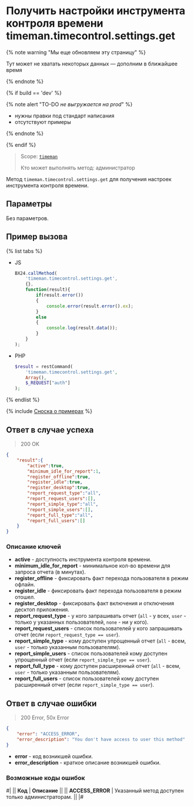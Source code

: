 # Получить настройки инструмента контроля времени timeman.timecontrol.settings.get

{% note warning "Мы еще обновляем эту страницу" %}

Тут может не хватать некоторых данных — дополним в ближайшее время

{% endnote %}

{% if build == 'dev' %}

{% note alert "TO-DO _не выгружается на prod_" %}

- нужны правки под стандарт написания
- отсутствуют примеры

{% endnote %}

{% endif %}

> Scope: [`timeman`](../../scopes/permissions.md)
>
> Кто может выполнять метод: администратор

Метод `timeman.timecontrol.settings.get` для получения настроек инструмента контроля времени.

## Параметры

Без параметров.

## Пример вызова

{% list tabs %}

- JS

    ```js
    BX24.callMethod(
        'timeman.timecontrol.settings.get',
        {},
        function(result){
            if(result.error())
            {
                console.error(result.error().ex);
            }
            else
            {
                console.log(result.data());
            }
        }
    );
    ```

- PHP

    ```php
    $result = restCommand(
        'timeman.timecontrol.settings.get',
        Array(),
        $_REQUEST["auth"]
    );    
    ```

{% endlist %}

{% include [Сноска о примерах](../../../_includes/examples.md) %}

## Ответ в случае успеха

> 200 OK
```json
{
    "result":{
        "active":true,
        "minimum_idle_for_report":1,
        "register_offline":true,
        "register_idle":true,
        "register_desktop":true,
        "report_request_type":"all",
        "report_request_users":[],
        "report_simple_type":"all",
        "report_simple_users":[],
        "report_full_type":"all",
        "report_full_users":[]
    }
}
```

### Описание ключей

- **active** - доступность инструмента контроля времени.
- **minimum_idle_for_report** - минимальное кол-во времени для запроса отчета (в минутах).
- **register_offline** - фиксировать факт перехода пользователя в режим офлайн.
- **register_idle** - фиксировать факт перехода пользователя в режим отошел.
- **register_desktop** - фиксировать факт включения и отключения десктоп приложения.
- **report_request_type** - у кого запрашивать отчет (`all` - у всех, `user` - только у указанных пользователей, `none` - ни у кого).
- **report_request_users** - список пользователей у кого запрашивать отчет (если `report_request_type == user`).
- **report_simple_type** - кому доступен упрощенный отчет (`all` - всем, `user` - только указанным пользователям).
- **report_simple_users** - список пользователей кому доступен упрощенный отчет (если `report_simple_type == user`).
- **report_full_type** - кому доступен расширенный отчет (`all` - всем, `user` - только указанным пользователям).
- **report_full_users** - список пользователей кому доступен расширенный отчет (если `report_simple_type == user`).

## Ответ в случае ошибки

> 200 Error, 50x Error
```json
{
    "error": "ACCESS_ERROR",
    "error_description": "You don't have access to user this method"
}
```



- **error** - код возникшей ошибки.
- **error_description** - краткое описание возникшей ошибки.

### Возможные коды ошибок

#|
|| **Код** | **Описание** ||
|| **ACCESS_ERROR** | Указанный метод доступен только администраторам. ||
|#
